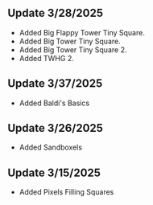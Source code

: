 ## Update 3/28/2025
- Added Big Flappy Tower Tiny Square.
- Added Big Tower Tiny Square.
- Added Big Tower Tiny Square 2.
- Added TWHG 2.

## Update 3/37/2025
- Added Baldi's Basics

## Update 3/26/2025
- Added Sandboxels

## Update 3/15/2025
- Added Pixels Filling Squares